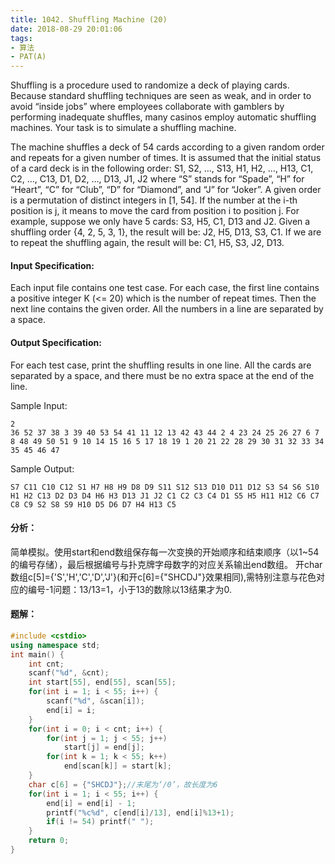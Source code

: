 ```yaml
---
title: 1042. Shuffling Machine (20)
date: 2018-08-29 20:01:06
tags:
- 算法
- PAT(A)
---
```


Shuffling is a procedure used to randomize a deck of playing cards. Because standard shuffling techniques are seen as weak, and in order to avoid “inside jobs” where employees collaborate with gamblers by performing inadequate shuffles, many casinos employ automatic shuffling machines. Your task is to simulate a shuffling machine.

<!--more-->

The machine shuffles a deck of 54 cards according to a given random order and repeats for a given number of times. It is assumed that the initial status of a card deck is in the following order:
S1, S2, …, S13, H1, H2, …, H13, C1, C2, …, C13, D1, D2, …, D13, J1, J2
where “S” stands for “Spade”, “H” for “Heart”, “C” for “Club”, “D” for “Diamond”, and “J” for “Joker”. A given order is a permutation of distinct integers in [1, 54]. If the number at the i-th position is j, it means to move the card from position i to position j. For example, suppose we only have 5 cards: S3, H5, C1, D13 and J2. Given a shuffling order {4, 2, 5, 3, 1}, the result will be: J2, H5, D13, S3, C1. If we are to repeat the shuffling again, the result will be: C1, H5, S3, J2, D13.

#### Input Specification:
Each input file contains one test case. For each case, the first line contains a positive integer K (<= 20) which is the number of repeat times. Then the next line contains the given order. All the numbers in a line are separated by a space.

#### Output Specification:

For each test case, print the shuffling results in one line. All the cards are separated by a space, and there must be no extra space at the end of the line.

Sample Input:
```
2
36 52 37 38 3 39 40 53 54 41 11 12 13 42 43 44 2 4 23 24 25 26 27 6 7 8 48 49 50 51 9 10 14 15 16 5 17 18 19 1 20 21 22 28 29 30 31 32 33 34 35 45 46 47
```

Sample Output:

```
S7 C11 C10 C12 S1 H7 H8 H9 D8 D9 S11 S12 S13 D10 D11 D12 S3 S4 S6 S10 H1 H2 C13 D2 D3 D4 H6 H3 D13 J1 J2 C1 C2 C3 C4 D1 S5 H5 H11 H12 C6 C7 C8 C9 S2 S8 S9 H10 D5 D6 D7 H4 H13 C5
```



#### 分析：

简单模拟。使用start和end数组保存每一次变换的开始顺序和结束顺序（以1~54的编号存储），最后根据编号与扑克牌字母数字的对应关系输出end数组。
开char数组c[5]={'S','H','C','D','J'}(和开c[6]={"SHCDJ"}效果相同),需特别注意与花色对应的编号-1问题：13/13=1，小于13的数除以13结果才为0.

#### 题解：

```cpp
#include <cstdio>
using namespace std;
int main() {
    int cnt;
    scanf("%d", &cnt);
    int start[55], end[55], scan[55];
    for(int i = 1; i < 55; i++) {
        scanf("%d", &scan[i]);
        end[i] = i;
    }
    for(int i = 0; i < cnt; i++) {
        for(int j = 1; j < 55; j++)
            start[j] = end[j];
        for(int k = 1; k < 55; k++)
            end[scan[k]] = start[k];
    }
    char c[6] = {"SHCDJ"};//末尾为‘/0’，故长度为6
    for(int i = 1; i < 55; i++) {
        end[i] = end[i] - 1;
        printf("%c%d", c[end[i]/13], end[i]%13+1);
        if(i != 54) printf(" ");
    }
    return 0;
}
```

